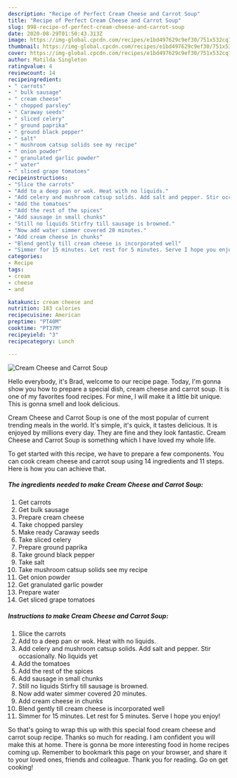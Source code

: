 ```yaml
---
description: "Recipe of Perfect Cream Cheese and Carrot Soup"
title: "Recipe of Perfect Cream Cheese and Carrot Soup"
slug: 998-recipe-of-perfect-cream-cheese-and-carrot-soup
date: 2020-08-29T01:50:43.313Z
image: https://img-global.cpcdn.com/recipes/e1bd497629c9ef30/751x532cq70/cream-cheese-and-carrot-soup-recipe-main-photo.jpg
thumbnail: https://img-global.cpcdn.com/recipes/e1bd497629c9ef30/751x532cq70/cream-cheese-and-carrot-soup-recipe-main-photo.jpg
cover: https://img-global.cpcdn.com/recipes/e1bd497629c9ef30/751x532cq70/cream-cheese-and-carrot-soup-recipe-main-photo.jpg
author: Matilda Singleton
ratingvalue: 4
reviewcount: 14
recipeingredient:
- " carrots"
- " bulk sausage"
- " cream cheese"
- " chopped parsley"
- " Caraway seeds"
- " sliced celery"
- " ground paprika"
- " ground black pepper"
- " salt"
- " mushroom catsup solids see my recipe"
- " onion powder"
- " granulated garlic powder"
- " water"
- " sliced grape tomatoes"
recipeinstructions:
- "Slice the carrots"
- "Add to a deep pan or wok. Heat with no liquids."
- "Add celery and mushroom catsup solids. Add salt and pepper. Stir occasionally. No liquids yet"
- "Add the tomatoes"
- "Add the rest of the spices"
- "Add sausage in small chunks"
- "Still no liquids Stirfry till sausage is browned."
- "Now add water simmer covered 20 minutes."
- "Add cream cheese in chunks"
- "Blend gently till cream cheese is incorporated well"
- "Simmer for 15 minutes. Let rest for 5 minutes. Serve I hope you enjoy!"
categories:
- Recipe
tags:
- cream
- cheese
- and

katakunci: cream cheese and 
nutrition: 183 calories
recipecuisine: American
preptime: "PT40M"
cooktime: "PT37M"
recipeyield: "3"
recipecategory: Lunch

---
```



![Cream Cheese and Carrot Soup](https://img-global.cpcdn.com/recipes/e1bd497629c9ef30/751x532cq70/cream-cheese-and-carrot-soup-recipe-main-photo.jpg)

Hello everybody, it's Brad, welcome to our recipe page. Today, I'm gonna show you how to prepare a special dish, cream cheese and carrot soup. It is one of my favorites food recipes. For mine, I will make it a little bit unique. This is gonna smell and look delicious.

Cream Cheese and Carrot Soup is one of the most popular of current trending meals in the world. It's simple, it's quick, it tastes delicious. It is enjoyed by millions every day. They are fine and they look fantastic. Cream Cheese and Carrot Soup is something which I have loved my whole life.




To get started with this recipe, we have to prepare a few components. You can cook cream cheese and carrot soup using 14 ingredients and 11 steps. Here is how you can achieve that.

<!--inarticleads1-->

##### The ingredients needed to make Cream Cheese and Carrot Soup:

1. Get  carrots
1. Get  bulk sausage
1. Prepare  cream cheese
1. Take  chopped parsley
1. Make ready  Caraway seeds
1. Take  sliced celery
1. Prepare  ground paprika
1. Take  ground black pepper
1. Take  salt
1. Take  mushroom catsup solids see my recipe
1. Get  onion powder
1. Get  granulated garlic powder
1. Prepare  water
1. Get  sliced grape tomatoes




<!--inarticleads2-->

##### Instructions to make Cream Cheese and Carrot Soup:

1. Slice the carrots
1. Add to a deep pan or wok. Heat with no liquids.
1. Add celery and mushroom catsup solids. Add salt and pepper. Stir occasionally. No liquids yet
1. Add the tomatoes
1. Add the rest of the spices
1. Add sausage in small chunks
1. Still no liquids Stirfry till sausage is browned.
1. Now add water simmer covered 20 minutes.
1. Add cream cheese in chunks
1. Blend gently till cream cheese is incorporated well
1. Simmer for 15 minutes. Let rest for 5 minutes. Serve I hope you enjoy!




So that's going to wrap this up with this special food cream cheese and carrot soup recipe. Thanks so much for reading. I am confident you will make this at home. There is gonna be more interesting food in home recipes coming up. Remember to bookmark this page on your browser, and share it to your loved ones, friends and colleague. Thank you for reading. Go on get cooking!
